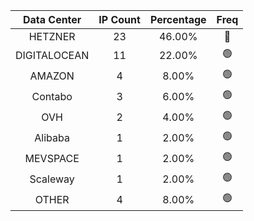 | Data Center | IP Count | Percentage | Freq |
|:------------:|:--------:|:-----------:|:-----:|
| HETZNER | 23 | 46.00% | 🔴 |
| DIGITALOCEAN | 11 | 22.00% | 🟢 |
| AMAZON | 4 | 8.00% | 🟢 |
| Contabo | 3 | 6.00% | 🟢 |
| OVH | 2 | 4.00% | 🟢 |
| Alibaba | 1 | 2.00% | 🟢 |
| MEVSPACE | 1 | 2.00% | 🟢 |
| Scaleway | 1 | 2.00% | 🟢 |
| OTHER | 4 | 8.00% | 🟢 |